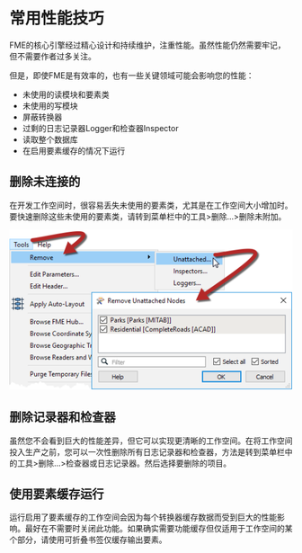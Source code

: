 # 常用性能技巧

FME的核心引擎经过精心设计和持续维护，注重性能。虽然性能仍然需要牢记，但不需要作者过多关注。

但是，即使FME是有效率的，也有一些关键领域可能会影响您的性能：

* 未使用的读模块和要素类
* 未使用的写模块
* 屏蔽转换器
* 过剩的日志记录器Logger和检查器Inspector
* 读取整个数据库
* 在启用要素缓存的情况下运行

## 删除未连接的

在开发工作空间时，很容易丢失未使用的要素类，尤其是在工作空间大小增加时。要快速删除这些未使用的要素类，请转到菜单栏中的工具&gt;删除...&gt;删除未附加。

[![](../../.gitbook/assets/img2.057.removeunattachednodes.png)](https://github.com/safesoftware/FMETraining/blob/Desktop-Advanced-2018/DesktopAdvanced2WorkspaceDesign/Images/Img2.057.RemoveUnattachedNodes.png)

## 删除记录器和检查器

虽然您不会看到巨大的性能差异，但它可以实现更清晰的工作空间。在将工作空间投入生产之前，您可以一次性删除所有日志记录器和检查器，方法是转到菜单栏中的工具&gt;删除...&gt;检查器或日志记录器。然后选择要删除的项目。

## 使用要素缓存运行

运行启用了要素缓存的工作空间会因为每个转换器缓存数据而受到巨大的性能影响。最好在不需要时关闭此功能。如果确实需要功能缓存但仅适用于工作空间的某个部分，请使用可折叠书签仅缓存输出要素。


